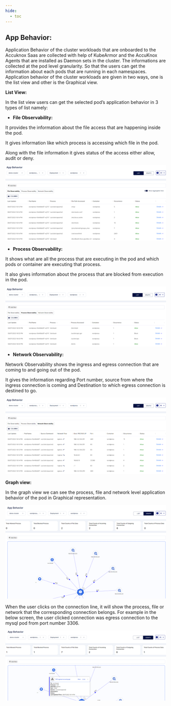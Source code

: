 ```yaml
---
hide:
  - toc
---
```

## **App Behavior:**


Application Behavior of the cluster workloads that are onboarded to the Accuknox Saas are collected with help of KubeArmor and the AccuKnox Agents that are installed as Daemon sets in the cluster. The informations are collected at the pod level granularity. So that the users can get the information about each pods that are running in each namespaces. Application behavior of the cluster workloads are given in two ways, one is the list view and other is the Graphical view. 

 

**List View:** 

In the list view users can get the selected pod’s application behavior in 3 types of list namely: 

+ **File Observability:** 

It provides the information about the file access that are happening inside the pod. 

It gives information like which process is accessing which file in the pod. 

Along with the file information it gives status of the access either allow, audit or deny.

![](/saas/images/app-behavior.png)


+ **Process Observability:** 

It shows what are all the process that are executing in the pod and which pods or container are executing that process.

It also gives information about the process that are blocked from execution in the pod. 


 ![](/saas/images/process-observability.png)


+ **Network Observability:** 

Network Observability shows the ingress and egress connection that are coming to and going out of the pod. 

It gives the information regarding Port number, source from where the ingress connection is coming and Destination to which egress connection is destined to go.

![](/saas/images/network-observability.png)


**Graph view:** 

In the graph view we can see the process, file and network level application behavior of the pod in Graphical representation. 

![](/saas/images/graph-view.png)


When the user clicks on the connection line, it will show the process, file or network that the corresponding connection belongs. For example in the below screen, the user clicked connection was egress connection to the mysql pod from port number 3306. 

![](/saas/images/graph-view-info.png)